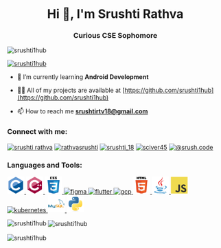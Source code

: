 <h1 align="center">Hi 👋, I'm Srushti Rathva</h1>
<h3 align="center">Curious CSE Sophomore</h3>

<p align="left"> <img src="https://komarev.com/ghpvc/?username=srushti1hub&label=Profile%20views&color=0e75b6&style=flat" alt="srushti1hub" /> </p>

<p align="left"> <a href="https://github.com/ryo-ma/github-profile-trophy"><img src="https://github-profile-trophy.vercel.app/?username=srushti1hub" alt="srushti1hub" /></a> </p>

- 🌱 I’m currently learning **Android Development**

- 👨‍💻 All of my projects are available at [https://github.com/srushti1hub](https://github.com/srushti1hub)

- 📫 How to reach me **srushtirtv18@gmail.com**

<h3 align="left">Connect with me:</h3>
<p align="left">
<a href="https://linkedin.com/in/srushti rathva" target="blank"><img align="center" src="https://raw.githubusercontent.com/rahuldkjain/github-profile-readme-generator/master/src/images/icons/Social/linked-in-alt.svg" alt="srushti rathva" height="30" width="40" /></a>
<a href="https://instagram.com/rathvasrushti" target="blank"><img align="center" src="https://raw.githubusercontent.com/rahuldkjain/github-profile-readme-generator/master/src/images/icons/Social/instagram.svg" alt="rathvasrushti" height="30" width="40" /></a>
<a href="https://www.codechef.com/users/srushti_18" target="blank"><img align="center" src="https://cdn.jsdelivr.net/npm/simple-icons@3.1.0/icons/codechef.svg" alt="srushti_18" height="30" width="40" /></a>
<a href="https://www.hackerrank.com/sciver45" target="blank"><img align="center" src="https://raw.githubusercontent.com/rahuldkjain/github-profile-readme-generator/master/src/images/icons/Social/hackerrank.svg" alt="sciver45" height="30" width="40" /></a>
<a href="https://www.hackerearth.com/@srush.code" target="blank"><img align="center" src="https://raw.githubusercontent.com/rahuldkjain/github-profile-readme-generator/master/src/images/icons/Social/hackerearth.svg" alt="@srush.code" height="30" width="40" /></a>
</p>

<h3 align="left">Languages and Tools:</h3>
<p align="left"> <a href="https://www.cprogramming.com/" target="_blank" rel="noreferrer"> <img src="https://raw.githubusercontent.com/devicons/devicon/master/icons/c/c-original.svg" alt="c" width="40" height="40"/> </a> <a href="https://www.w3schools.com/cpp/" target="_blank" rel="noreferrer"> <img src="https://raw.githubusercontent.com/devicons/devicon/master/icons/cplusplus/cplusplus-original.svg" alt="cplusplus" width="40" height="40"/> </a> <a href="https://www.w3schools.com/css/" target="_blank" rel="noreferrer"> <img src="https://raw.githubusercontent.com/devicons/devicon/master/icons/css3/css3-original-wordmark.svg" alt="css3" width="40" height="40"/> </a> <a href="https://www.figma.com/" target="_blank" rel="noreferrer"> <img src="https://www.vectorlogo.zone/logos/figma/figma-icon.svg" alt="figma" width="40" height="40"/> </a> <a href="https://flutter.dev" target="_blank" rel="noreferrer"> <img src="https://www.vectorlogo.zone/logos/flutterio/flutterio-icon.svg" alt="flutter" width="40" height="40"/> </a> <a href="https://cloud.google.com" target="_blank" rel="noreferrer"> <img src="https://www.vectorlogo.zone/logos/google_cloud/google_cloud-icon.svg" alt="gcp" width="40" height="40"/> </a> <a href="https://www.w3.org/html/" target="_blank" rel="noreferrer"> <img src="https://raw.githubusercontent.com/devicons/devicon/master/icons/html5/html5-original-wordmark.svg" alt="html5" width="40" height="40"/> </a> <a href="https://www.java.com" target="_blank" rel="noreferrer"> <img src="https://raw.githubusercontent.com/devicons/devicon/master/icons/java/java-original.svg" alt="java" width="40" height="40"/> </a> <a href="https://developer.mozilla.org/en-US/docs/Web/JavaScript" target="_blank" rel="noreferrer"> <img src="https://raw.githubusercontent.com/devicons/devicon/master/icons/javascript/javascript-original.svg" alt="javascript" width="40" height="40"/> </a> <a href="https://kubernetes.io" target="_blank" rel="noreferrer"> <img src="https://www.vectorlogo.zone/logos/kubernetes/kubernetes-icon.svg" alt="kubernetes" width="40" height="40"/> </a> <a href="https://www.mysql.com/" target="_blank" rel="noreferrer"> <img src="https://raw.githubusercontent.com/devicons/devicon/master/icons/mysql/mysql-original-wordmark.svg" alt="mysql" width="40" height="40"/> </a> <a href="https://www.python.org" target="_blank" rel="noreferrer"> <img src="https://raw.githubusercontent.com/devicons/devicon/master/icons/python/python-original.svg" alt="python" width="40" height="40"/> </a> </p>

<p><img align="left" src="https://github-readme-stats.vercel.app/api/top-langs?username=srushti1hub&show_icons=true&locale=en&layout=compact" alt="srushti1hub" /></p>

<p>&nbsp;<img align="center" src="https://github-readme-stats.vercel.app/api?username=srushti1hub&show_icons=true&locale=en" alt="srushti1hub" /></p>

<p><img align="center" src="https://github-readme-streak-stats.herokuapp.com/?user=srushti1hub&" alt="srushti1hub" /></p>
